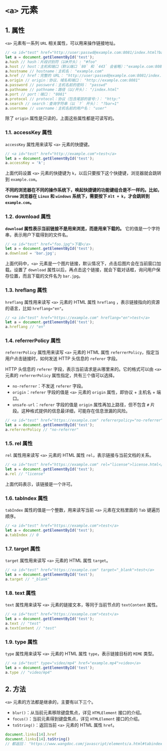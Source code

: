 # `<a>` 元素

## 1. 属性

`<a>` 元素有一系列 `URL` 相关属性，可以用来操作链接地址。

```javascript
// <a id="test" href="http://user:passwd@example.com:8081/index.html?bar=1#foo">test</a>
let a = document.getElementById('test');
a.hash // hash：片段识别符（以#开头）: "#foo" 
a.host // host：主机和端口（默认端口 `80` 和 `443` 会省略）："example.com:8081"
a.hostname // hostname：主机名： "example.com"
a.href // href：完整的 URL： "http://user:passed@example.com:8081/index.html?bar=1#foo"
a.origin // origin：协议、域名和端口： "http://example.com:8081"
a.password // password：主机名前的密码： "passwd"
a.pathname // pathname：路径（以/开头）： "/index.html"
a.port // port：端口： "8081"
a.protocol // protocol：协议（包含尾部的冒号:）： "http:"
a.search // search：查询字符串（以 `?` 开头）： "?bar=1"
a.username // username：主机名前的用户名： "user"
```

除了 `origin` 属性是只读的，上面这些属性都是可读写的。

### 1.1. accessKey 属性

`accessKey` 属性用来读写 `<a>` 元素的快捷键。

```javascript
// <a id="test" href="http://example.com">test</a>
let a = document.getElementById('test');
a.accessKey = 'k';
```

上面代码设置 `<a>` 元素的快捷键为 `k`，以后只要按下这个快捷键，浏览器就会跳转到 `example.com`。

**不同的浏览器在不同的操作系统下，唤起快捷键的功能键组合是不一样的。比如，`Chrome` 浏览器在 `Linux` 和 `windows` 系统下，需要按下 `Alt + k`，才会跳转到 `example.com`。**

### 1.2. download 属性

**`download` 属性表示当前链接不是用来浏览，而是用来下载的。** 它的值是一个字符串，表示用户下载得到的文件名。

```javascript
// <a id="test" href="foo.jpg">下载</a>
let a = document.getElementById('test');
a.download = 'bar.jpg';
```

上面代码中，`<a>` 元素是一个图片链接，默认情况下，点击后图片会在当前窗口加载。设置了 `download` 属性以后，再点击这个链接，就会下载对话框，询问用户保存位置，而且下载的文件名为 `bar.jpg`。

### 1.3. hreflang 属性

`hreflang` 属性用来读写 `<a>` 元素的 HTML 属性 `hreflang` ，表示链接指向的资源的语言，比如 `hreflang="en"`。

```javascript
// <a id="test" href="https://example.com" hreflang="en">test</a>
let a = document.getElementById('test');
a.hreflang // "en"
```

### 1.4. referrerPolicy 属性

`referrerPolicy` 属性用来读写 `<a>` 元素的 HTML 属性 `referrerPolicy`，指定当用户点击链接时，如何发送 HTTP 头信息的 `referer` 字段。

HTTP 头信息的 `referer` 字段，表示当前请求是从哪里来的。它的格式可以由 `<a>` 元素的 `referrerPolicy` 属性指定，共有三个值可以选择。

- `no-referrer`：不发送 `referer` 字段。
- `origin`：`referer` 字段的值是 `<a>` 元素的 `origin` 属性，即协议 + 主机名 + 端口。
- `unsafe-url`：`referer` 字段的值是 `origin` 属性再加上路径，但不包含 `#` 片段。这种格式提供的信息最详细，可能存在信息泄漏的风险。

```javascript
// <a id="test" href="https://example.com" referrerpolicy="no-referrer">test</a>
let a = document.getElementById('test');
a.referrerPolicy // "no-referrer"
```

### 1.5. rel 属性

`rel` 属性用来读写 `<a>` 元素的 HTML 属性 `rel`，表示链接与当前文档的关系。

```javascript
// <a id="test" href="https://example.com" rel="license">license.html</a>
let a = document.getElementById('test');
a.rel // "license"
```

上面代码表示，该链接是一个许可。

### 1.6. tabIndex 属性

`tabIndex` 属性的值是一个整数，用来读写当前 `<a>` 元素在文档里面的 `Tab` 键遍历顺序。

```javascript
// <a id="test" href="https://example.com">test</a>
let a = document.getElementById('test');
a.tabIndex // 0
```

### 1.7. target 属性

`target` 属性用来读写 `<a>` 元素的 HTML 属性 `target`。

```javascript
// <a id="test" href="https://example.com" target="_blank">test</a>
let a = document.getElementById('test');
a.target // "_blank"
```

### 1.8. text 属性

`text` 属性用来读写 `<a>` 元素的链接文本，等同于当前节点的 `textContent` 属性。

```javascript
// <a id="test" href="https://example.com">test</a>
let a = document.getElementById('test');
a.text // "test"
a.textContent // "test"
```

### 1.9. type 属性

`type` 属性用来读写 `<a>` 元素的 HTML 属性 `type`，表示链接目标的 `MIME` 类型。

```javascript
// <a id="test" type="video/mp4" href="example.mp4">video</a>
let a = document.getElementById('test');
a.type // "video/mp4"
```

## 2. 方法

`<a>` 元素的方法都是继承的，主要有以下三个。

- `blur()`：从当前元素移除键盘焦点，详见 `HTMLElement` 接口的介绍。
- `focus()`：当前元素得到键盘焦点，详见 `HTMLElement` 接口的介绍。
- `toString()`：返回当前 `<a>` 元素的 HTML 属性 `href`。

```javascript
document.links[14].href
document.links[14].toString()
// 都返回： "https://www.wangdoc.com/javascript/elements/a.html#tabindex-%E5%B1%9E%E6%80%A7"
```
